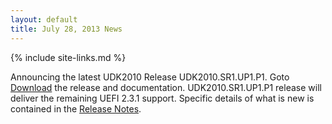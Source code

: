```yaml
---
layout: default
title: July 28, 2013 News
---
```

{% include site-links.md %}

Announcing the latest UDK2010 Release UDK2010.SR1.UP1.P1. Goto [Download]({{wiki}}/UDK2010)  the release and documentation.
UDK2010.SR1.UP1.P1 release will deliver the remaining UEFI 2.3.1 support.  Specific details of what is new is contained in the [Release Notes](http://sourceforge.net/projects/edk2/files/UDK2010%20Releases/UDK2010.SR1.UP1.P1/UDK2010.SR1.UP1.P1-ReleaseNotes-MyWorkSpace.txt/download).